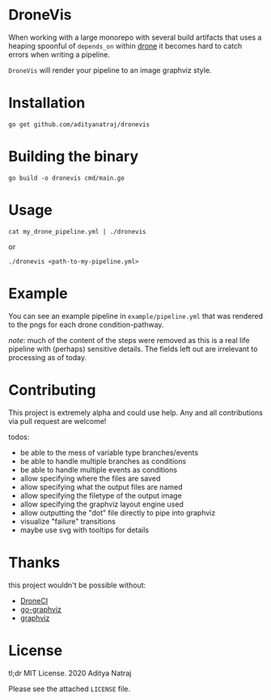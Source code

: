 # DroneVis

When working with a large monorepo with several build artifacts
that uses a heaping spoonful of `depends_on` within [drone](github.com/drone/drone)
it becomes hard to catch errors when writing a pipeline.

`DroneVis` will render your pipeline to an image graphviz style.

# Installation

```  
go get github.com/adityanatraj/dronevis
```

# Building the binary

```
go build -o dronevis cmd/main.go
```

# Usage

```
cat my_drone_pipeline.yml | ./dronevis
```

or 

```
./dronevis <path-to-my-pipeline.yml>
```

# Example

You can see an example pipeline in `example/pipeline.yml` that was
rendered to the pngs for each drone condition-pathway.

_note_: much of the content of the steps were removed as this is a real life
pipeline with (perhaps) sensitive details. The fields left out are irrelevant 
to processing as of today.

# Contributing

This project is extremely alpha and could use help. 
Any and all contributions via pull request are welcome!

todos:
- be able to the mess of variable type branches/events
- be able to handle multiple branches as conditions
- be able to handle multiple events as conditions
- allow specifying where the files are saved
- allow specifying what the output files are named
- allow specifying the filetype of the output image
- allow specifying the graphviz layout engine used
- allow outputting the "dot" file directly to pipe into graphviz
- visualize "failure" transitions
- maybe use svg with tooltips for details

# Thanks

this project wouldn't be possible without:
- [DroneCI](github.com/drone/drone)
- [go-graphviz](https://github.com/goccy/go-graphviz)
- [graphviz](graphviz.gitlab.io)

# License

tl;dr MIT License. 2020 Aditya Natraj

Please see the attached `LICENSE` file.
